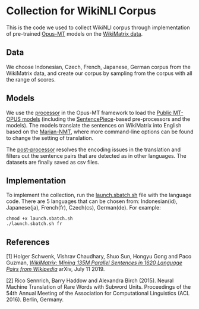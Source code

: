 # Collection for WikiNLI Corpus

This is the code we used to collect WikiNLI corpus through implementation of pre-trained [Opus-MT](https://github.com/Helsinki-NLP/Opus-MT) models on the [WikiMatrix data](https://github.com/facebookresearch/LASER/tree/master/tasks/WikiMatrix).

## Data
We choose Indonesian, Czech, French, Japanese, German corpus from the WikiMatrix data, and create our corpus by sampling from the corpus with all the range of scores.

## Models
We use the [processor](https://github.com/RachelChen1116/WikiNLI/blob/master/preprocessor.py) in the Opus-MT framework to load the [Public MT-OPUS models](https://github.com/Helsinki-NLP/Opus-MT-train/tree/master/models) (including the [SentencePiece](https://github.com/google/sentencepiece)-based pre-processors and the models). The models translate the sentences on WikiMatrix into English based on the [Marian-NMT](https://marian-nmt.github.io/), where more command-line options can be found to change the setting of translation.

The [post-processor](https://github.com/RachelChen1116/WikiNLI/blob/master/postprocessor.py) resolves the encoding issues in the translation and filters out the sentence pairs that are detected as in other languages. The datasets are finally saved as csv files.

## Implementation
To implement the collection, run the [launch.sbatch.sh](https://github.com/RachelChen1116/WikiNLI/blob/master/launch.sbatch.sh) file with the language code. There are 5 languages that can be chosen from: Indonesian(id), Japanese(ja), French(fr), Czech(cs), German(de). For example:

```
chmod +x launch.sbatch.sh
./launch.sbatch.sh fr
```

## References

[1] Holger Schwenk, Vishrav Chaudhary, Shuo Sun, Hongyu Gong and Paco Guzman,
    [*WikiMatrix: Mining 135M Parallel Sentences in 1620 Language Pairs from Wikipedia*](https://arxiv.org/abs/1907.05791)
    arXiv, July 11  2019.

[2] Rico Sennrich, Barry Haddow and Alexandra Birch (2015). Neural Machine Translation of Rare Words with Subword Units.
	Proceedings of the 54th Annual Meeting of the Association for Computational Linguistics (ACL 2016). Berlin, Germany.